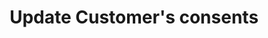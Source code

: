 ---
title: Update Customer's consents
type: endpoint
category: 639ba2628407100061f5faac
slug: update-customers-consents
parentDoc: 639ba2658407100061f5fab7
hidden: false
order: 13
---